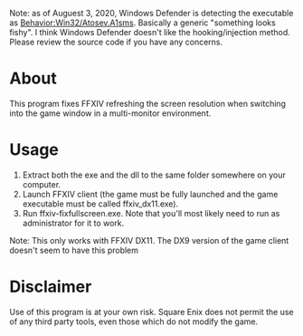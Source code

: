 Note: as of Auguest 3, 2020, Windows Defender is detecting the executable as [Behavior:Win32/Atosev.A1sms](https://www.microsoft.com/en-us/wdsi/threats/malware-encyclopedia-description?Name=Behavior:Win32/Atosev.A!sms&threatId=-2147237347). Basically a generic "something looks fishy". I think Windows Defender doesn't like the hooking/injection method. Please review the source code if you have any concerns.

About
=====

This program fixes FFXIV refreshing the screen resolution when switching into the game window in a multi-monitor environment.

Usage
=====

1. Extract both the exe and the dll to the same folder somewhere on your computer.
2. Launch FFXIV client (the game must be fully launched and the game executable must be called ffxiv_dx11.exe).
3. Run ffxiv-fixfullscreen.exe. Note that you'll most likely need to run as administrator for it to work.

Note: This only works with FFXIV DX11. The DX9 version of the game client doesn't seem to have this problem

Disclaimer
=====
Use of this program is at your own risk. Square Enix does not permit the use of any third party tools, even those which do not modify the game.
